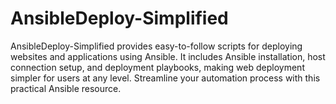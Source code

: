 # AnsibleDeploy-Simplified
AnsibleDeploy-Simplified provides easy-to-follow scripts for deploying websites and applications using Ansible. It includes Ansible installation, host connection setup, and deployment playbooks, making web deployment simpler for users at any level. Streamline your automation process with this practical Ansible resource.
